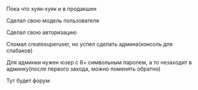 Пока что хуяк-хуяк и в продакшен

Сделал свою модель пользователя

Сделал свою авторизацию

Сломал createsuperuser, но успел сделать админа(консоль для слабаков)

Для админки нужен юзер с 8+ символьным паролем, а то незаходит в админку(после первого захода, можно поменять обратно)

Тут будет форум
